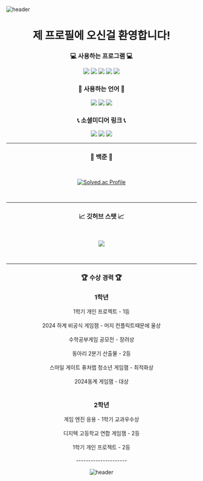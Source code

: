 ![header](https://capsule-render.vercel.app/api?type=waving&height=250&color=gradient&text=rlaals0203's%20Profile&section=header&fontAlignY=40&fontSize=80)

<div align=center>

# <center>제 프로필에 오신걸 환영합니다!</center>


 
### <center>💻 사용하는 프로그램 💻</center>


<p align="center">
<img src = "https://img.shields.io/badge/Unity-FAFAFA?style=for-the-badge&logo=Unity&logoColor=black">
<img src = "https://img.shields.io/badge/VS-AC58FA.svg?style=for-the-badge&logo=VisualStudio&logoColor=white">
<img src = "https://img.shields.io/badge/VSC-2E9AFE.svg?style=for-the-badge&logo=VisualStudioCode&logoColor=white">
<img src = "https://img.shields.io/badge/Rider-000000.svg?style=for-the-badge&logo=Rider&logoColor=white&color=black&labelColor=crimson">
<img src = "https://img.shields.io/badge/Rblx_Studio-FAFAFA?style=for-the-badge&logo=RobloxStudio&logoColor=White">
</p>  

<div align=center>

### <center>💬 사용하는 언어 💬</center>

<p align="center">
<img src = "https://img.shields.io/badge/C%23-BF00FF?style=for-the-badge&logo=Csharp&logoColor=white">
<img src = "https://img.shields.io/badge/Lua-0404B4?style=for-the-badge&logo=Lua&logoColor=white">
<img src = "https://img.shields.io/badge/c++-%2300599C.svg?style=for-the-badge&logo=c%2B%2B&logoColor=white">
</p>

### <center>📞 소셜미디어 링크 📞<center>
<p align="center">
<a href="https://github.com/rlaals0203/j_sy31?igshid=Mzc0YWU1OWY="><img src="https://img.shields.io/badge/GitHub-%23121011.svg?style=for-the-badge&logo=github&logoColor=white"/></a>
    </a>
<a href="https://www.instagram.com/kxmmini/j_sy31?igshid=Mzc0YWU1OWY="><img src="https://img.shields.io/badge/instagram-E4405F?style=for-the-badge&logo=Instagram&logoColor=white"/></a>
    </a>
<a href="mailto:scientistmin@gmail.com/j_sy31?igshid=Mzc0YWU1OWY="><img src="https://img.shields.io/badge/Gmail-EA4335?style=for-the-badge&logo=Gmail&logoColor=white"/></a>
    </a>

<br>

---------

### <center>📖 백준 📖

<br>

[![Solved.ac Profile](http://mazassumnida.wtf/api/v2/generate_badge?boj=rlaalas0203)](https://solved.ac/rlaalas0203/)

<br>

---------

### <center>📈 깃허브 스탯 📈
<br>

<p align="center">
<img src = "https://github-readme-stats.vercel.app/api?username=rlaals0203&show_icons=true&theme=tokyonight">
</p>
<br>

----------

<div align=center>

### <center>🏆 **수상 경력** 🏆</center>

### 1학년
<center>1학기 개인 프로젝트 - 1등</center><br>

<center>2024 하계 비공식 게임잼 - 머지 컨플릭트때문에 울상</center><br>

<center>수학공부게임 공모전 - 장려상</center><br>

<center>동아리 2분기 산출물 - 2등</center><br>

<center>스마일 게이트 퓨처랩 청소년 게임잼 - 최적화상</center><br>

<center>2024동계 게임잼 - 대상</center><br>

### 2학년

<center>게임 엔진 응용 - 1학기 교과우수상</center><br>
<center>디지텍 고등학교 연합 게임잼 - 2등</center><br>
<center>1학기 개인 프로젝트 - 2등</center><br>
---------------------
</br>

<div align=center>
 
</div>


![header](https://capsule-render.vercel.app/api?type=waving&height=300&color=gradient&section=footer)
